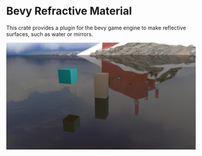 # Bevy Refractive Material

This crate provides a plugin for the bevy game engine to make reflective surfaces, such as water or mirrors.

![Example of a water like surface](doc-assets/water_example.png)